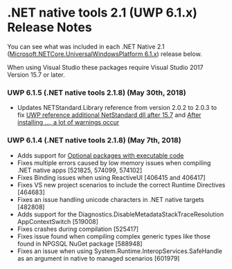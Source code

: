 # .NET native tools 2.1 (UWP 6.1.x) Release Notes

You can see what was included in each .NET Native 2.1 ([Microsoft.NETCore.UniversalWindowsPlatform 6.1.x](https://www.nuget.org/packages/Microsoft.NETCore.UniversalWindowsPlatform)) release below.

When using Visual Studio these packages require Visual Studio 2017 Version 15.7 or later.

### UWP 6.1.5 (.NET native tools 2.1.8) (May 30th, 2018)
- Updates NETStandard.Library reference from version 2.0.2 to 2.0.3 to fix [UWP reference additional NetStandard dll after 15.7](https://developercommunity.visualstudio.com/content/problem/251571/uwp-reference-additional-netstandard-dll-after-157.html) and [After installing ..., a lot of warnings occur](https://github.com/dotnet/standard/issues/708)

### UWP 6.1.4 (.NET native tools 2.1.8) (May 7th, 2018)
- Adds support for [Optional packages with executable code](https://docs.microsoft.com/en-us/windows/uwp/packaging/optional-packages-with-executable-code)
- Fixes multiple errors caused by low memory issues when compiling .NET native apps [521825, 574099, 574102]
- Fixes Binding issues when using ReactiveUI [406415 and 406417]
- Fixes VS new project scenarios to include the correct Runtime Directives [464683]
- Fixes an issue handling unicode characters in .NET native targets [482808]
- Adds support for the Diagnostics.DisableMetadataStackTraceResolution AppContextSwitch [519008]
- Fixes crashes during compilation [525417]
- Fixes issue found when compiling complex generic types like those found in NPGSQL NuGet package [588948]
- Fixes an issue when using System.Runtime.InteropServices.SafeHandle as an argument in native to managed scenarios [601979]
